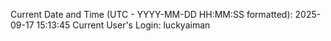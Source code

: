 Current Date and Time (UTC - YYYY-MM-DD HH:MM:SS formatted): 2025-09-17 15:13:45
Current User's Login: luckyaiman
